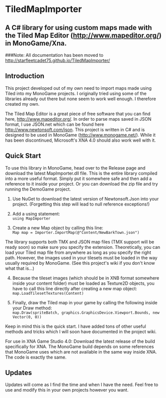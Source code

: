 # TiledMapImporter
A C# library for using custom maps made with the Tiled Map Editor (http://www.mapeditor.org/) in MonoGame/Xna.
------------

###Note: All documentation has been moved to http://starfleetcadet75.github.io/TiledMapImporter/

Introduction
------------
This project developed out of my own need to import maps made using Tiled into my MonoGame projects. I originally tried using some of the libraries already out there but none seem to work well enough. I therefore created my own.

The Tiled Map Editor is a great piece of free software that you can find here, http://www.mapeditor.org/.
In order to parse maps saved in JSON format, I use JSON.net which can be found here http://www.newtonsoft.com/json.
This project is written in C# and is designed to be used in MonoGame (http://www.monogame.net/). While it has been discontinued, Microsoft's XNA 4.0 should also work well with it.

Quick Start
------------
To use this library in MonoGame, head over to the Release page and download the latest MapImporter.dll file. This is the entire library compiled into a more useful format. Simply put it somewhere safe and then add a reference to it inside your project. Or you can download the zip file and try running the DemoGame project.

  1) Use NuGet to download the latest version of Newtonsoft.Json into your project. (Forgetting this step will lead to null reference exceptions!)
  
  2) Add a using statement:   
  `using MapImporter`

  3) Create a new Map object by calling this line:   
  `Map map = Importer.ImportMap(@"Content/NewBarkTown.json")`

The library supports both TMX and JSON map files (TMX support will be ready soon) so make sure you specify the extension. Theoretically, you can load your Tiled map file from anywhere as long as you specify the right path. However, the images used in your tilesets must be loaded in the way usually required by MonoGame. (See this project's wiki if you don't know what that is...)

  4) Because the tileset images (which should be in XNB format somewhere inside your content folder) must be loaded as Texture2D objects, you have to call this line directly after creating a new map object:    
  `map.LoadTilesetTextures(Content)`

  5) Finally, draw the Tiled map in your game by calling the following inside your Draw method:   
  `map.Draw(spriteBatch, graphics.GraphicsDevice.Viewport.Bounds, new Vector(0, 0))`

Keep in mind this is the quick start. I have added tons of other useful methods and tricks which I will soon have documented in the project wiki.

For use in XNA Game Studio 4.0:
Download the latest release of the build specifically for XNA. The MonoGame build depends on some references that MonoGame uses which are not available in the same way inside XNA. The code is exactly the same.

Updates
------------
Updates will come as I find the time and when I have the need. Feel free to use and modify this in your own projects however you want.
